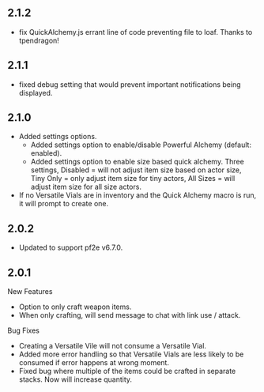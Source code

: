 ## 2.1.2
- fix QuickAlchemy.js errant line of code preventing file to loaf. Thanks to tpendragon!

## 2.1.1
- fixed debug setting that would prevent important notifications being displayed.

## 2.1.0
- Added settings options.
  - Added settings option to enable/disable Powerful Alchemy (default: enabled).
  - Added settings option to enable size based quick alchemy. Three settings, Disabled = will not adjust item size based on actor size, Tiny Only = only adjust item size for tiny actors, All Sizes = will adjust item size for all size actors. 
- If no Versatile Vials are in inventory and the Quick Alchemy macro is run, it will prompt to create one. 

## 2.0.2
- Updated to support pf2e v6.7.0.

## 2.0.1
New Features
- Option to only craft weapon items.
- When only crafting, will send message to chat with link use / attack.

Bug Fixes
- Creating a Versatile Vile will not consume a Versatile Vial. 
- Added more error handling so that Versatile Vials are less likely to be consumed if error happens at wrong moment. 
- Fixed bug where multiple of the items could be crafted in separate stacks. Now will increase quantity.
